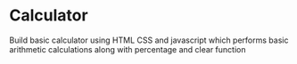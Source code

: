 # Calculator
 Build basic calculator using HTML CSS and javascript which performs basic arithmetic calculations along with percentage and clear function 
